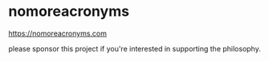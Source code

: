 # nomoreacronyms  

https://nomoreacronyms.com 

please sponsor this project if you're interested in supporting the philosophy.     

 
